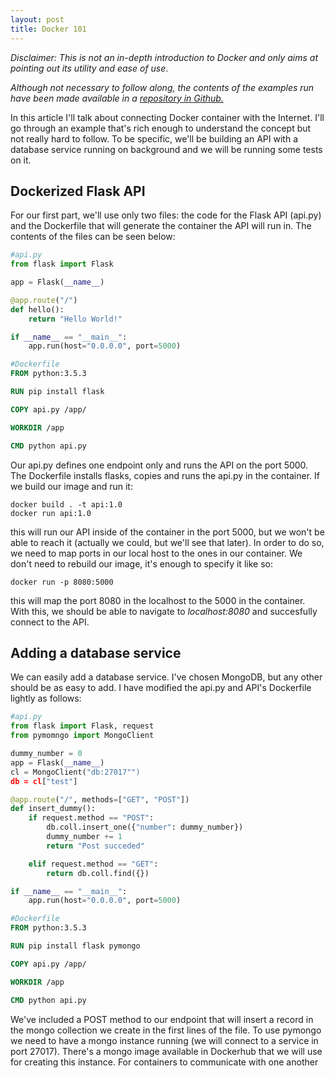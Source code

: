 ```yaml
---
layout: post
title: Docker 101
---
```

*Disclaimer: This is not an in-depth introduction to Docker and only aims at pointing out its utility and ease of use*. 

*Although not necessary to follow along, the contents of the examples run have been made available in a [repository in Github.](https://github.com/iamhectorotero/docker-articles)*

In this article I'll talk about connecting Docker container with the Internet. I'll
go through an example that's rich enough to understand the concept but not really
hard to follow. To be specific, we'll be building an API with a database service
running on background and we will be running some tests on it.

## Dockerized Flask API

For our first part, we'll use only two files: the code for the Flask API (api.py) 
and the Dockerfile that will generate the container the API will run in.
The contents of the files can be seen below:

```python
#api.py
from flask import Flask

app = Flask(__name__)

@app.route("/")
def hello():
    return "Hello World!"

if __name__ == "__main__":
    app.run(host="0.0.0.0", port=5000)
```

```dockerfile
#Dockerfile
FROM python:3.5.3

RUN pip install flask

COPY api.py /app/

WORKDIR /app

CMD python api.py
```

Our api.py defines one endpoint only and runs the API on the port 5000. The
Dockerfile installs flasks, copies and runs the api.py in the container.
If we build our image and run it:
```shell
docker build . -t api:1.0
docker run api:1.0
```
this will run our API inside of the container in the port 5000, but we won't be
able to reach it (actually we could, but we'll see that later). In order to do
so, we need to map ports in our local host to the ones in our container. We don't
need to rebuild our image, it's enough to specify it like so:
```shell
docker run -p 8080:5000
```
this will map the port 8080 in the localhost to the 5000 in the container. With this,
we should be able to navigate to *localhost:8080* and succesfully connect to the API.

## Adding a database service 

We can easily add a database service. I've chosen MongoDB, but any other should be as 
easy to add. I have modified the api.py and API's Dockerfile lightly as follows:

```python
#api.py
from flask import Flask, request
from pymomngo import MongoClient

dummy_number = 0
app = Flask(__name__)
cl = MongoClient("db:27017"")
db = cl["test"]

@app.route("/", methods=["GET", "POST"])
def insert_dummy():
    if request.method == "POST":
        db.coll.insert_one({"number": dummy_number})
        dummy_number += 1
        return "Post succeded"

    elif request.method == "GET":
        return db.coll.find({})

if __name__ == "__main__":
    app.run(host="0.0.0.0", port=5000)
```

```dockerfile
#Dockerfile
FROM python:3.5.3

RUN pip install flask pymongo

COPY api.py /app/

WORKDIR /app

CMD python api.py
```

We've included a POST method to our endpoint that will insert a record in the 
mongo collection we create in the first lines of the file. To use pymongo we need
to have a mongo instance running (we will connect to a service in port 27017).
There's a mongo image available in Dockerhub that we will use for creating this
instance. For containers to communicate with one another 
